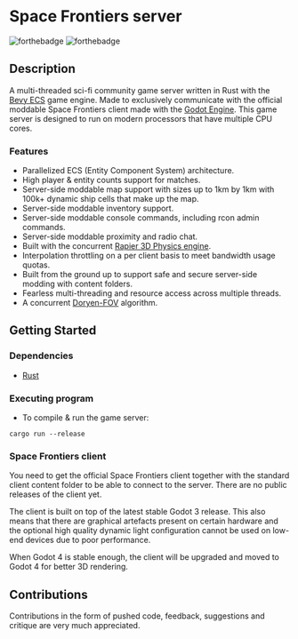 
# Space Frontiers server

  

![forthebadge](https://forthebadge.com/images/badges/made-with-rust.svg) ![forthebadge](https://forthebadge.com/images/badges/powered-by-black-magic.svg)

  

## Description

  

A multi-threaded sci-fi community game server written in Rust with the [Bevy ECS](https://bevyengine.org/) game engine. Made to exclusively communicate with the official moddable Space Frontiers client made with the [Godot Engine](https://godotengine.org/).
This game server is designed to run on modern processors that have multiple CPU cores.
  
### Features
* Parallelized ECS (Entity Component System) architecture.
* High player & entity counts support for matches.
* Server-side moddable map support with sizes up to 1km by 1km with 100k+ dynamic ship cells that make up the map.
* Server-side moddable inventory support.
* Server-side moddable console commands, including rcon admin commands.
* Server-side moddable proximity and radio chat.
* Built with the concurrent [Rapier 3D Physics engine](https://rapier.rs/).
* Interpolation throttling on a per client basis to meet bandwidth usage quotas.
* Built from the ground up to support safe and secure server-side modding with content folders. 
* Fearless multi-threading and resource access across multiple threads.
* A concurrent [Doryen-FOV](https://github.com/jice-nospam/doryen-fov) algorithm.

## Getting Started

  

### Dependencies

  

* [Rust](https://www.rust-lang.org/)

  

  

### Executing program

  

* To compile & run the game server:

```
cargo run --release
```

### Space Frontiers client
You need to get the official Space Frontiers client together with the standard client content folder to be able to connect to the server. There are no public releases of the client yet.

The client is built on top of the latest stable Godot 3 release. This also means that there are graphical artefacts present on certain hardware and the optional high quality dynamic light configuration cannot be used on low-end devices due to poor performance.

When Godot 4 is stable enough, the client will be upgraded and moved to Godot 4 for better 3D rendering.


## Contributions
Contributions in the form of pushed code, feedback, suggestions and critique are very much appreciated.

